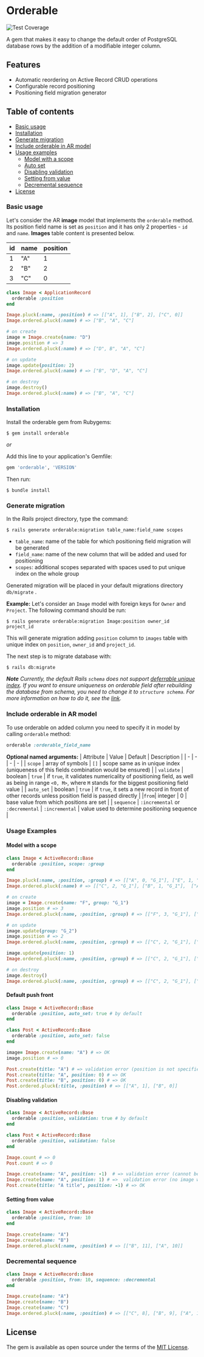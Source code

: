 # Orderable
![Test Coverage](https://ventcode.github.io/orderable/test-coverage.svg)

A gem that makes it easy to change the default order of PostgreSQL database rows by the addition of a modifiable integer column.

## Features

- Automatic reordering on Active Record CRUD operations
- Configurable record positioning
- Positioning field migration generator

## Table of contents

* [Basic usage](#usage)
* [Installation](#installation)
* [Generate migration](#generate-migration)
* [Include orderable in AR model](#include-orderable-in-ar-model)
* [Usage examples](#usage-examples)
  * [Model with a scope](#model-with-a-scope)
  * [Auto set](#auto-set)
  * [Disabling validation](#disabling-validation)
  * [Setting from value](#setting-from-value)
  * [Decremental sequence](#decremental-sequence)
* [License](#license)
### Basic usage
Let's consider the AR **image** model that implements the `orderable` method. Its position field name is set as `position` and it has only 2 properties - `id` and `name`. **Images** table content is presented below.

| id | name | position |
|----|-----|----------|
|1|"A"|1|
|2|"B"|2|
|3|"C"|0|

```ruby
class Image < ApplicationRecord
  orderable :position
end

Image.pluck(:name, :position) # => [["A", 1], ["B", 2], ["C", 0]]
Image.ordered.pluck(:name) # => ["B", "A", "C"]

# on create
image = Image.create(name: "D")
image.position # => 3
Image.ordered.pluck(:name) # => ["D", B", "A", "C"]

# on update
image.update(position: 2)
Image.ordered.pluck(:name) # => ["B", "D", "A", "C"]

# on destroy
image.destroy()
Image.ordered.pluck(:name) # => ["B", "A", "C"]
```
### Installation

Install the orderable gem from Rubygems:

    $ gem install orderable
    
_or_

Add this line to your application's Gemfile:

```ruby
gem 'orderable', 'VERSION'
```

Then run:

    $ bundle install

### Generate migration
In the *Rails* project directory, type the command:

    $ rails generate orderable:migration table_name:field_name scopes

- `table_name`: name of the table for which positioning field migration will be generated
- `field_name`: name of the new column that will be added and used for positioning
- `scopes`: additional scopes separated with spaces used to put unique index on the whole group

Generated migration will be placed in your default migrations directory `db/migrate` .

**Example:**
Let's consider an `Image` model with foreign keys for `Owner` and `Project`. The following command should be run:

    $ rails generate orderable:migration Image:position owner_id project_id

This will generate migration adding `position` column to `images` table with unique index on `position`, `owner_id` and `project_id`. 

The next step is to migrate database with:

    $ rails db:migrate

***Note***
*Currently, the default Rails `schema` does not support [deferrable unique index](https://dba.stackexchange.com/questions/166082/deferrable-unique-index-in-postgres). If you want to ensure uniqueness on orderable field after rebuilding the database from schema, you need to change it to `structure schema`. For more information on how to do it, see the [link](https://guides.rubyonrails.org/active_record_migrations.html#types-of-schema-dumps).*

### Include orderable in AR model
To use orderable on added column you need to specify it in model by calling `orderable` method:
```ruby
orderable :orderable_field_name
```
**Optional named arguments:**
| Attribute | Value | Default | Description |
| - | - | - | - |
| `scope` | array of symbols | `[]` | scope same as in unique index (uniqueness of this fields combination would be ensured) |
| `validate` | boolean | `true` | if `true`, it validates numericality of positioning field, as well as being in range `<0, M>`, where `M` stands for the biggest positioning field value |
| `auto_set` | boolean | `true` | if `true`, it sets a new record in front of other records unless position field is passed directly |
|`from`| integer | 0 | base value from which positions are set |
| `sequence` | `:incremental` or `:decremental` | `:incremental` | value used to determine positioning sequence |

### Usage Examples

#### Model with a scope

```ruby
class Image < ActiveRecord::Base
  orderable :position, scope: :group
end

Image.pluck(:name, :position, :group) # => [["A", 0, "G_1"], ["E", 1, "G_2"], ["C", 2, "G_1"], ["B", 1, "G_1"], ["D", 0, "G_2"]]
Image.ordered.pluck(:name) # => [["C", 2, "G_1"], ["B", 1, "G_1"],  ["A", 0, "G_1"], ["E", 1, "G_2"], ["D", 0, "G_2"]]

# on create
image = Image.create(name: "F", group: "G_1")
image.position # => 3
Image.ordered.pluck(:name, :position, :group) # => [["F", 3, "G_1"], ["C", 2, "G_1"], ["B", 1, "G_1"],  ["A", 0, "G_1"], ["E", 1, "G_2"], ["D", 0, "G_2"]]

# on update
image.update(group: "G_2")
image.position # => 2
Image.ordered.pluck(:name, :position, :group) # => [["C", 2, "G_1"], ["B", 1, "G_1"],  ["A", 0, "G_1"], ["F", 2, "G_2"], ["E", 1, "G_2"], ["D", 0, "G_2"]]

image.update(position: 1)
Image.ordered.pluck(:name, :position, :group) # => [["C", 2, "G_1"], ["B", 1, "G_1"],  ["A", 0, "G_1"], ["E", 2, "G_2"], ["F", 1, "G_2"], ["D", 0, "G_2"]]

# on destroy
image.destroy()
Image.ordered.pluck(:name, :position, :group) # => [["C", 2, "G_1"], ["B", 1, "G_1"],  ["A", 0, "G_1"], ["E", 1, "G_2"], ["D", 0, "G_2"]]
```
#### Default push front

```ruby
class Image < ActiveRecord::Base
  orderable :position, auto_set: true # by default
end

class Post < ActiveRecord::Base
  orderable :position, auto_set: false
end

image= Image.create(name: "A") # => OK
image.position # => 0

Post.create(title: "A") # => validation error (position is not specified)
Post.create(title: "A", position: 0) # => OK
Post.create(title: "B", position: 0) # => OK
Post.ordered.pluck(:title, :position) # => [["A", 1], ["B", 0]]
```
#### Disabling validation

```ruby
class Image < ActiveRecord::Base
  orderable :position, validation: true # by default
end

class Post < ActiveRecord::Base
  orderable :position, validation: false
end

Image.count # => 0
Post.count # => 0

Image.create(name: "A", position: -1)  # => validation error (cannot be negative)
Image.create(name: "A", position: 1) # =>  validation error (no image with position 0)
Post.create(title: "A title", position: -1) # => OK
```
#### Setting from value

```ruby
class Image < ActiveRecord::Base
  orderable :position, from: 10
end

Image.create(name: "A")
Image.create(name: "B")
Image.ordered.pluck(:name, :position) # => [["B", 11], ["A", 10]]
```

### Decremental sequence

```ruby
class Image < ActiveRecord::Base
  orderable :position, from: 10, sequence: :decremental
end

Image.create(name: "A")
Image.create(name: "B")
Image.create(name: "C")
Image.ordered.pluck(:name, :position) # => [["C", 8], ["B", 9], ["A", 10]]
```

## License

The gem is available as open source under the terms of the [MIT License](https://opensource.org/licenses/MIT).
